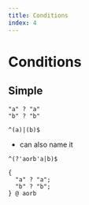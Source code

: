 ```yaml
---
title: Conditions
index: 4
---
```

# Conditions



## Simple

```
"a" ? "a"
"b" ? "b"
```

```
^(a)|(b)$
```

- can also name it

```
^(?'aorb'a|b)$
```

```
{
  "a" ? "a";
  "b" ? "b";
} @ aorb
```
